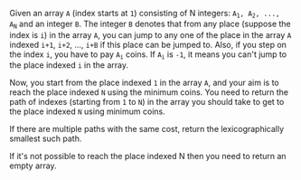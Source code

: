 Given an array `A` (index starts at `1`) consisting of N integers: <code>A<sub>1</sub>, A<sub>2</sub>, ..., A<sub>N</sub></code> and an integer `B`. The integer `B` denotes that from any place (suppose the index is `i`) in the array `A`, you can jump to any one of the place in the array `A` indexed `i+1`, `i+2`, …, `i+B` if this place can be jumped to. Also, if you step on the index `i`, you have to pay <code>A<sub>i</sub></code> coins. If <code>A<sub>i</sub></code> is `-1`, it means you can't jump to the place indexed `i` in the array.

Now, you start from the place indexed `1` in the array `A`, and your aim is to reach the place indexed `N` using the minimum coins. You need to return the path of indexes (starting from `1` to `N`) in the array you should take to get to the place indexed `N` using minimum coins.

If there are multiple paths with the same cost, return the lexicographically smallest such path.

If it's not possible to reach the place indexed N then you need to return an empty array.
